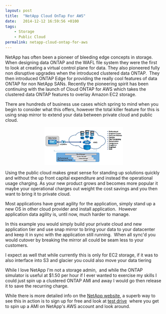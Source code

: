 ```yaml
---
layout: post
title:  "NetApp Cloud OnTap For AWS"
date:   2014-12-12 16:59:56 +0100
tags:
    - Storage
    - Public Cloud
permalink: netapp-cloud-ontap-for-aws
---
```

NetApp has often been a pioneer of bleeding edge concepts in storage. When designing data ONTAP and the 
WAFL file system they were the first to look at creating a virtual control plane for data. They also 
pioneered fully non disruptive upgrades when the introduced clustered data ONTAP.  They then introduced 
ONTAP Edge for providing the really cool features of data ONTAP for non NetApp SANs. Recently the pioneering 
spirit has been continuing with the launch of Cloud ONTAP for AWS which takes the clustered data ONTAP 
features to overlay Amazon EC2 storage.

There are hundreds of business use cases which spring to mind when you begin to consider what this offers, 
however the total killer feature for this is using snap mirror to extend your data between private cloud 
and public cloud.

<center><img src="/images/cloud_ontap_for_aws.jpg" width="50%"></center>

Using the public cloud makes great sense for standing up solutions quickly and without the up front capital 
expenditure and instead the operational usage charging. As your new product grows and becomes more popular 
it maybe your operational charges out weight the cost savings and you then want to bring it to private cloud.

Most applications have great agility for the application, simply stand up a new OS in other cloud provider 
and install application.  However application data agility is, until now, much harder to manage.

In this example you would simply build your private cloud and new application tier and use snap mirror to bring 
your data to your datacenter and keep it in sync with the application still running.  When all sync'd you would 
cutover by breaking the mirror all could be seam less to your customers.

I expect as well that while currently this is only for EC2 storage, if it was to also interface into S3 and 
glacier you could also move your data tiering

While I love NetApp I'm not a storage admin,  and while the ONTAP simulator is useful at $1.50 per hour if 
I ever wanted to exercise my skills I could just spin up a clustered ONTAP AMI and away I would go then 
release it to save the recurring charge.

While there is more detailed info on the 
<a href="http://www.netapp.com/us/system/pdf-reader.aspx?cc=us&amp;m=ds-3618.pdf&amp;pdfUri=tcm:10-127470" target="_blank">NetApp website</a>, 
a superb way to see this in action is to sign up for free and look at <a href="https://poc.netapp.com/cloud/testdrive/" target="_blank">test drive</a> 
where you get to spin up a AMI on NetApp's AWS account and look around.
